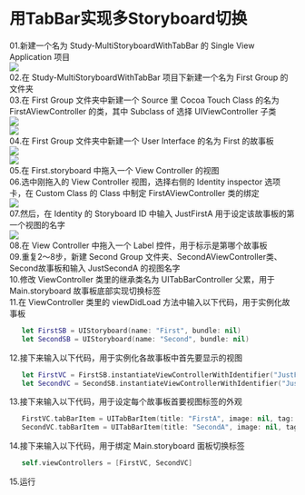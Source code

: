 用TabBar实现多Storyboard切换
=====

01.新建一个名为 Study-MultiStoryboardWithTabBar 的 Single View Application 项目<br/>
![](http://ww1.sinaimg.cn/large/462fccedly1feql047mslj20d307v3zb.jpg)<br/>
02.在 Study-MultiStoryboardWithTabBar 项目下新建一个名为 First Group 的文件夹<br/>
03.在 First Group 文件夹中新建一个 Source 里 Cocoa Touch Class 的名为 FirstAViewController 的类，其中 Subclass of 选择 UIViewController 子类<br/>
![](http://ww1.sinaimg.cn/large/462fccedly1feql83f43cj208s03uwes.jpg)<br/>
![](http://ww1.sinaimg.cn/large/462fccedly1feql8r7yl6j20cn04smxh.jpg)<br/>
04.在 First Group 文件夹中新建一个 User Interface 的名为 First 的故事板<br/>
![](http://ww1.sinaimg.cn/large/462fccedly1feqlgjmy2zj208n03kglv.jpg)<br/>
![](http://ww1.sinaimg.cn/large/462fccedly1feqlaf5hwyj20af052aal.jpg)<br/>
05.在 First.storyboard 中拖入一个 View Controller 的视图<br/>
06.选中刚拖入的 View Controller 视图，选择右侧的 Identity inspector 选项卡，在 Custom Class 的 Class 中制定 FirstAViewController 类的绑定<br/>
![](http://ww1.sinaimg.cn/large/462fccedly1feqlhkhrbej206s02474e.jpg)<br/>
07.然后，在 Identity 的 Storyboard ID 中输入 JustFirstA 用于设定该故事板的第一个视图的名字<br/>
![](http://ww1.sinaimg.cn/large/462fccedly1feql6ab8evj206s02ndfx.jpg)<br/>
08.在 View Controller 中拖入一个 Label 控件，用于标示是第哪个故事板<br/>
09.重复2～8步，新建 Second Group 文件夹、SecondAViewController类、Second故事板和输入 JustSecondA 的视图名字<br/>
10.修改 ViewController 类里的继承类名为 UITabBarController 父累，用于 Main.storyboard 故事板底部实现切换标签<br/>
11.在 ViewController 类里的 viewDidLoad 方法中输入以下代码，用于实例化故事板<br/>
```Swift
   let FirstSB = UIStoryboard(name: "First", bundle: nil)
   let SecondSB = UIStoryboard(name: "Second", bundle: nil)
```
12.接下来输入以下代码，用于实例化各故事板中首先要显示的视图<br/>
```Swift
   let FirstVC = FirstSB.instantiateViewControllerWithIdentifier("JustFirstA")
   let SecondVC = SecondSB.instantiateViewControllerWithIdentifier("JustSecondA")
```
13.接下来输入以下代码，用于设定每个故事板首要视图标签的外观<br/>
```Swift
   FirstVC.tabBarItem = UITabBarItem(title: "FirstA", image: nil, tag: 0)
   SecondVC.tabBarItem = UITabBarItem(title: "SecondA", image: nil, tag: 0)
```
14.接下来输入以下代码，用于绑定 Main.storyboard 面板切换标签<br/>
```Swift
   self.viewControllers = [FirstVC, SecondVC]
```
15.运行
